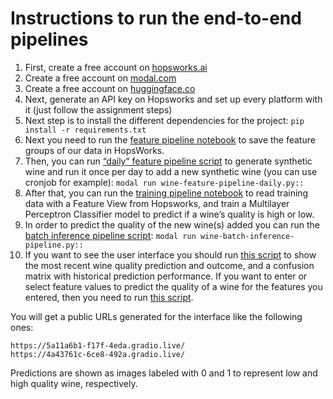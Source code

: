 # Instructions to run the end-to-end pipelines
1. First, create a free account on [hopsworks.ai](https://www.hopsworks.ai/)
2. Create a free account on [modal.com](https://modal.com/)
3. Create a free account on [huggingface.co](https://huggingface.co/)
4. Next, generate an API key on Hopsworks and set up every platform with it (just follow the assignment steps)
5. Next step is to install the different dependencies for the project:
`pip install -r requirements.txt`
6. Next you need to run the [feature pipeline notebook](wine-eda-and-backfill-feature-group.ipynb) to save the feature groups of our data in HopsWorks.
7. Then, you can run [“daily” feature pipeline script](wine-feature-pipeline-daily.py) to generate synthetic wine and run it once per day to add a new synthetic wine (you can use cronjob for example):
`modal run wine-feature-pipeline-daily.py::`
8. After that, you can run the [training pipeline notebook](wine-training-pipeline.ipynb) to read training data with a Feature View from Hopsworks,
and train a Multilayer Perceptron Classifier model to predict if a wine’s quality is high or low.
9. In order to predict the quality of the new wine(s) added you can run the [batch inference pipeline script](wine-batch-inference-pipeline.py):
`modal run wine-batch-inference-pipeline.py::`
10. If you want to see the user interface you should run [this script](huggingface-spaces-wine-monitor%2Fapp.py) to show the most recent wine quality prediction
and outcome, and a confusion matrix with historical prediction performance. If you want to enter or select feature values to predict
the quality of a wine for the features you entered, then you need to run [this script](huggingface-spaces-wine%2Fapp.py).

You will get a public URLs generated for the interface like the following ones:

```
https://5a11a6b1-f17f-4eda.gradio.live/
https://4a43761c-6ce8-492a.gradio.live/
```
Predictions are shown as images labeled with 0 and 1 to represent low and high quality wine, respectively.

